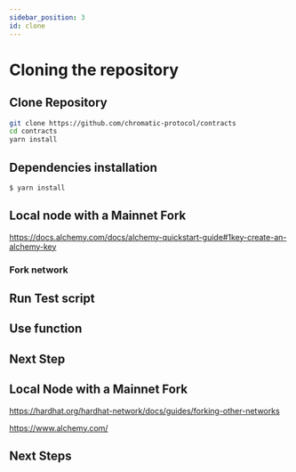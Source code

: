 ```yaml
---
sidebar_position: 3
id: clone
---
```


# Cloning the repository

## Clone Repository

```bash
git clone https://github.com/chromatic-protocol/contracts
cd contracts
yarn install
```

## Dependencies installation

```bash
$ yarn install
```

## Local node with a Mainnet Fork

https://docs.alchemy.com/docs/alchemy-quickstart-guide#1key-create-an-alchemy-key

### Fork network

## Run Test script

## Use function

## Next Step


## Local Node with a Mainnet Fork

https://hardhat.org/hardhat-network/docs/guides/forking-other-networks

https://www.alchemy.com/


## Next Steps

